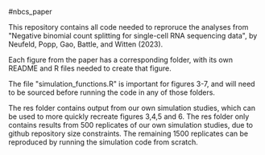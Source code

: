 #nbcs_paper

This repository contains all code needed to reproruce the analyses from "Negative binomial count splitting for single-cell RNA sequencing data", by Neufeld, Popp, Gao, Battle, and Witten (2023). 

Each figure from the paper has a corresponding folder, with its own README and R files needed to create that figure. 

The file "simulation_functions.R" is important for figures 3-7, and will need to be sourced before running the code in any of those folders. 

The res folder contains output from our own simulation studies, which can be used to more quickly recreate figures 3,4,5 and 6. The res folder only contains results from 500 replicates of our own simulation studies, due to github repository size constraints. The remaining 1500 replicates can be reproduced by running the simulation code from scratch. 

